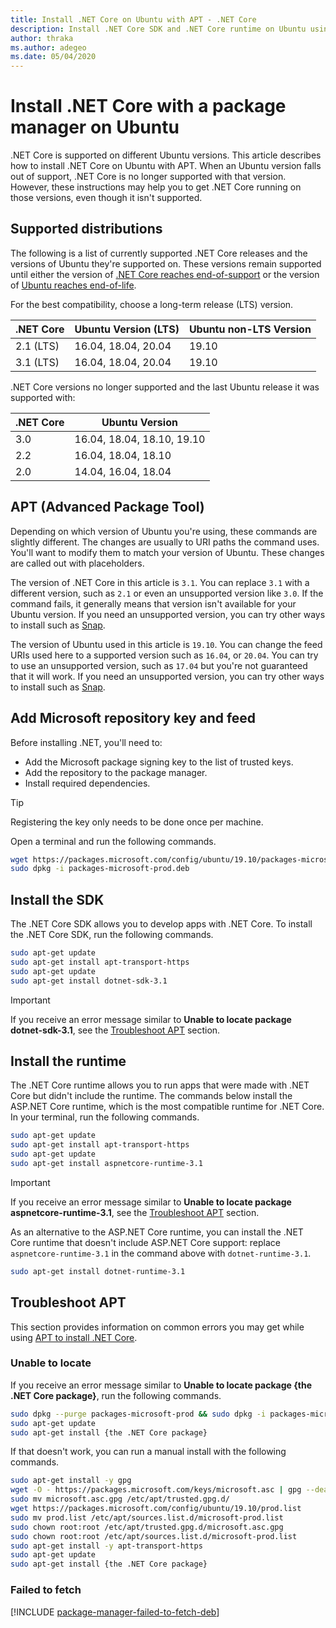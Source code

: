 ```yaml
---
title: Install .NET Core on Ubuntu with APT - .NET Core
description: Install .NET Core SDK and .NET Core runtime on Ubuntu using a package manager.
author: thraka
ms.author: adegeo
ms.date: 05/04/2020
---
```


# Install .NET Core with a package manager on Ubuntu

.NET Core is supported on different Ubuntu versions. This article describes how to install .NET Core on Ubuntu with APT. When an Ubuntu version falls out of support, .NET Core is no longer supported with that version. However, these instructions may help you to get .NET Core running on those versions, even though it isn't supported.

## Supported distributions

The following is a list of currently supported .NET Core releases and the versions of Ubuntu they're supported on. These versions remain supported until either the version of [.NET Core reaches end-of-support](https://dotnet.microsoft.com/platform/support/policy/dotnet-core) or the version of [Ubuntu reaches end-of-life](https://wiki.ubuntu.com/Releases).

For the best compatibility, choose a long-term release (LTS) version.

| .NET Core | Ubuntu Version (LTS) | Ubuntu non-LTS Version |
|-----------|----------------------|------------------------|
| 2.1 (LTS) | 16.04, 18.04, 20.04  | 19.10                  |
| 3.1 (LTS) | 16.04, 18.04, 20.04  | 19.10                  |

.NET Core versions no longer supported and the last Ubuntu release it was supported with:

| .NET Core | Ubuntu Version             |
|-----------|----------------------------|
| 3.0       | 16.04, 18.04, 18.10, 19.10 |
| 2.2       | 16.04, 18.04, 18.10        |
| 2.0       | 14.04, 16.04, 18.04        |

## APT (Advanced Package Tool)

Depending on which version of Ubuntu you're using, these commands are slightly different. The changes are usually to URI paths the command uses. You'll want to modify them to match your version of Ubuntu. These changes are called out with placeholders.

The version of .NET Core in this article is `3.1`. You can replace `3.1` with a different version, such as `2.1` or even an unsupported version like `3.0`. If the command fails, it generally means that version isn't available for your Ubuntu version. If you need an unsupported version, you can try other ways to install such as [Snap](runtime.md#install-with-snap).

The version of Ubuntu used in this article is `19.10`. You can change the feed URIs used here to a supported version such as `16.04`, or `20.04`. You can try to use an unsupported version, such as `17.04` but you're not guaranteed that it will work. If you need an unsupported version, you can try other ways to install such as [Snap](runtime.md#install-with-snap).

## Add Microsoft repository key and feed

Before installing .NET, you'll need to:

- Add the Microsoft package signing key to the list of trusted keys.
- Add the repository to the package manager.
- Install required dependencies.

> [!TIP]
> Registering the key only needs to be done once per machine.

Open a terminal and run the following commands.

```bash
wget https://packages.microsoft.com/config/ubuntu/19.10/packages-microsoft-prod.deb -O packages-microsoft-prod.deb
sudo dpkg -i packages-microsoft-prod.deb
```

## Install the SDK

The .NET Core SDK allows you to develop apps with .NET Core. To install the .NET Core SDK, run the following commands.

```bash
sudo apt-get update
sudo apt-get install apt-transport-https
sudo apt-get update
sudo apt-get install dotnet-sdk-3.1
```

> [!IMPORTANT]
> If you receive an error message similar to **Unable to locate package dotnet-sdk-3.1**, see the [Troubleshoot APT](#troubleshoot-apt) section.

## Install the runtime

The .NET Core runtime allows you to run apps that were made with .NET Core but didn't include the runtime. The commands below install the ASP.NET Core runtime, which is the most compatible runtime for .NET Core. In your terminal, run the following commands.

```bash
sudo apt-get update
sudo apt-get install apt-transport-https
sudo apt-get update
sudo apt-get install aspnetcore-runtime-3.1
```

> [!IMPORTANT]
> If you receive an error message similar to **Unable to locate package aspnetcore-runtime-3.1**, see the [Troubleshoot APT](#troubleshoot-apt) section.

As an alternative to the ASP.NET Core runtime, you can install the .NET Core runtime that doesn't include ASP.NET Core support: replace `aspnetcore-runtime-3.1` in the command above with `dotnet-runtime-3.1`.

```bash
sudo apt-get install dotnet-runtime-3.1
```

## Troubleshoot APT

This section provides information on common errors you may get while using [APT to install .NET Core](#apt-advanced-package-tool).

### Unable to locate

If you receive an error message similar to **Unable to locate package {the .NET Core package}**, run the following commands.

```bash
sudo dpkg --purge packages-microsoft-prod && sudo dpkg -i packages-microsoft-prod.deb
sudo apt-get update
sudo apt-get install {the .NET Core package}
```

If that doesn't work, you can run a manual install with the following commands.

```bash
sudo apt-get install -y gpg
wget -O - https://packages.microsoft.com/keys/microsoft.asc | gpg --dearmor -o microsoft.asc.gpg
sudo mv microsoft.asc.gpg /etc/apt/trusted.gpg.d/
wget https://packages.microsoft.com/config/ubuntu/19.10/prod.list
sudo mv prod.list /etc/apt/sources.list.d/microsoft-prod.list
sudo chown root:root /etc/apt/trusted.gpg.d/microsoft.asc.gpg
sudo chown root:root /etc/apt/sources.list.d/microsoft-prod.list
sudo apt-get install -y apt-transport-https
sudo apt-get update
sudo apt-get install {the .NET Core package}
```

### Failed to fetch

[!INCLUDE [package-manager-failed-to-fetch-deb](includes/package-manager-failed-to-fetch-deb.md)]
